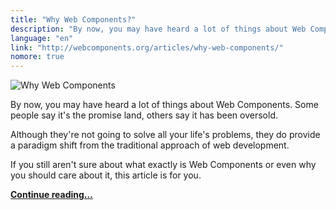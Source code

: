 ```yaml
---
title: "Why Web Components?"
description: "By now, you may have heard a lot of things about Web Components. Some people say it's the promise land, others say it has been oversold. Although they're not going to solve all your life's problems, they do provide a paradigm shift from the traditional approach of web development."
language: "en"
link: "http://webcomponents.org/articles/why-web-components/"
nomore: true
---
```


![Why Web Components](/assets/img/posts/why-web-components.jpg)

By now, you may have heard a lot of things about Web Components. Some people say it's the promise land, others say it has been oversold.

Although they're not going to solve all your life's problems, they do provide a paradigm shift from the traditional approach of web development.

If you still aren't sure about what exactly is Web Components or even why you should care about it, this article is for you.

**[Continue reading…](http://webcomponents.org/articles/why-web-components/)**
